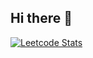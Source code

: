 ## Hi there 👋
[![Leetcode Stats](https://leetcard.Jacoblin.cool/JaymarLumasag)](https://leetcode.com/JaymarLumasag)
<!--
**JaymarLumasag/JaymarLumasag** is a ✨ _special_ ✨ repository because its `README.md` (this file) appears on your GitHub profile.

Here are some ideas to get you started:

- 🔭 I’m currently working on ...
- 🌱 I’m currently learning ...
- 👯 I’m looking to collaborate on ...
- 🤔 I’m looking for help with ...
- 💬 Ask me about ...
- 📫 How to reach me: ...
- 😄 Pronouns: ...
- ⚡ Fun fact: ...
-->

